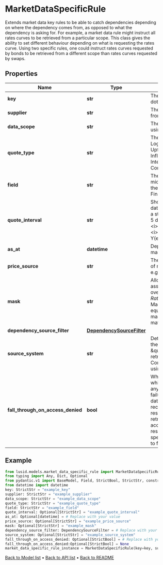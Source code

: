 # MarketDataSpecificRule

Extends market data key rules to be able to catch dependencies depending on where the dependency comes from, as opposed to what the dependency is asking for. For example, a market data rule might instruct all rates curves to be retrieved from a particular scope. This class gives the ability to set different behaviour depending on what is requesting the rates curve. Using two specific rules, one could instruct rates curves requested by bonds to be retrieved from a different scope than rates curves requested by swaps.
## Properties
Name | Type | Description | Notes
------------ | ------------- | ------------- | -------------
**key** | **str** | The market data key pattern which this is a rule for. A dot separated string (A.B.C.D.*) | 
**supplier** | **str** | The market data supplier (where the data comes from) | 
**data_scope** | **str** | The scope in which the data should be found when using this rule. | 
**quote_type** | **str** | The available values are: Price, Spread, Rate, LogNormalVol, NormalVol, ParSpread, IsdaSpread, Upfront, Index, Ratio, Delta, PoolFactor, InflationAssumption, DirtyPrice, PrincipalWriteOff, InterestDeferred, InterestShortfall, ConstituentWeightFactor | 
**field** | **str** | The conceptual qualification for the field, such as bid, mid, or ask. The field must be one of a defined set for the given supplier, in the same way as it is for the Finbourne.WebApi.Interface.Dto.Quotes.QuoteSeriesId | 
**quote_interval** | **str** | Shorthand for the time interval used to select market data. This must be a dot-separated string             nominating a start and end date, for example &#39;5D.0D&#39; to look back 5 days from today (0 days ago). The syntax             is &lt;i&gt;int&lt;/i&gt;&lt;i&gt;char&lt;/i&gt;.&lt;i&gt;int&lt;/i&gt;&lt;i&gt;char&lt;/i&gt;, where &lt;i&gt;char&lt;/i&gt; is one of D(ay), W(eek), M(onth) or Y(ear). | [optional] 
**as_at** | **datetime** | Deprecated field which no longer has any effect on market data resolution. | [optional] 
**price_source** | **str** | The source of the quote. For a given provider/supplier of market data there may be an additional qualifier, e.g. the exchange or bank that provided the quote | [optional] 
**mask** | **str** | Allows for partial or complete override of the market asset resolved for a dependency Either a named override or a dot separated string (A.B.C.D.*). e.g. for Rates curve &#39;EUR.*&#39; will replace the resolve MarketAsset &#39;GBP/12M&#39;, &#39;GBP/3M&#39; with the EUR equivalent, if there are no wildcards in the mask, the mask is taken as the MarketAsset for any dependency matching the rule. | [optional] 
**dependency_source_filter** | [**DependencySourceFilter**](DependencySourceFilter.md) |  | 
**source_system** | **str** | Determines from where LUSID should attempt to find the data. Optional and, if omitted, will default to \&quot;Lusid\&quot;. This means that data will be retrieved from the Quotes store and the ComplexMarketData store. These can be populated using the Quotes and ComplexMarketData endpoints. | [optional] 
**fall_through_on_access_denied** | **bool** | When a user attempts to use a rule to access data to which they are not entitled, the rule will fail to resolve any market data. By default, such an access denied failure will stop any further attempts to resolve market data. This is so that differently entitled users always receive the same market data from market data resolution, if they have sufficient entitlements to retrieve the required data. If set to true, then an access denied failure will not stop further market data resolution, and resolution will continue with the next specified MarketDataKeyRule. Optional, and defaults to false. | [optional] 
## Example

```python
from lusid.models.market_data_specific_rule import MarketDataSpecificRule
from typing import Any, Dict, Optional
from pydantic.v1 import BaseModel, Field, StrictBool, StrictStr, constr, validator
from datetime import datetime
key: StrictStr = "example_key"
supplier: StrictStr = "example_supplier"
data_scope: StrictStr = "example_data_scope"
quote_type: StrictStr = "example_quote_type"
field: StrictStr = "example_field"
quote_interval: Optional[StrictStr] = "example_quote_interval"
as_at: Optional[datetime] = # Replace with your value
price_source: Optional[StrictStr] = "example_price_source"
mask: Optional[StrictStr] = "example_mask"
dependency_source_filter: DependencySourceFilter = # Replace with your value
source_system: Optional[StrictStr] = "example_source_system"
fall_through_on_access_denied: Optional[StrictBool] = # Replace with your value
fall_through_on_access_denied:Optional[StrictBool] = None
market_data_specific_rule_instance = MarketDataSpecificRule(key=key, supplier=supplier, data_scope=data_scope, quote_type=quote_type, field=field, quote_interval=quote_interval, as_at=as_at, price_source=price_source, mask=mask, dependency_source_filter=dependency_source_filter, source_system=source_system, fall_through_on_access_denied=fall_through_on_access_denied)

```

[Back to Model list](../README.md#documentation-for-models) &#8226; [Back to API list](../README.md#documentation-for-api-endpoints) &#8226; [Back to README](../README.md)

